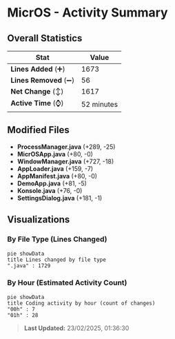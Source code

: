 # MicrOS - Activity Summary 

## Overall Statistics

| Stat                   | Value                                                             |
| ---------------------- | ----------------------------------------------------------------- |
| **Lines Added** (➕)   | 1673                                          |
| **Lines Removed** (➖) | 56                                        |
| **Net Change** (↕)    | 1617                |
| **Active Time** (⌚)   | 52 minutes |


## Modified Files
- **ProcessManager.java** (+289, -25)
- **MicrOSApp.java** (+80, -0)
- **WindowManager.java** (+727, -18)
- **AppLoader.java** (+159, -7)
- **AppManifest.java** (+80, -0)
- **DemoApp.java** (+81, -5)
- **Konsole.java** (+76, -0)
- **SettingsDialog.java** (+181, -1)

## Visualizations

### By File Type (Lines Changed)

```mermaid
pie showData
title Lines changed by file type
".java" : 1729
```

### By Hour (Estimated Activity Count)

```mermaid
pie showData
title Coding activity by hour (count of changes)
"00h" : 7
"01h" : 28
```


> **Last Updated:** 23/02/2025, 01:36:30